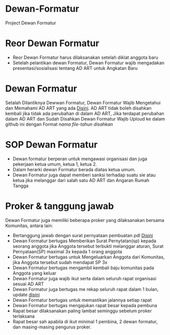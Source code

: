 # Dewan-Formatur
Project Dewan Formatur

# Reor Dewan Formatur
- Reor Dewan Formatur harus dilaksanakan setelah diklat anggota baru
- Setelah pelantikan dewan Formatur, Dewan Formatur wajib mengadakan presentasi/sosialisasi tentang AD ART untuk Angkatan Baru

# Dewan Formatur
Setalah Dilantiknya Dewwan Formatur, Dewan Formatur Wajib Mengetahui dan Memahami AD ART yang ada [Disini](https://github.com/For-Kits/Dewan-Formatur).
AD ART tidak boleh disahkan kembali jika tidak ada perubahan di dalam AD ART, Jika terdapat perubahan dalam AD ART dan Sudah Disahkan Dewan Formatur Wajib Uploud ke dalam github ini dengan Format *nama file*-*tahun disahkan*

# SOP Dewan Formatur
- Dewan formatur berperan untuk mengawasi organisasi dan juga pekerjaan ketua umum, ketua 1, ketua 2. 
- Dalam herarki dewan Formatur berada diatas ketua umum.
- Dewan Formatur juga dapat memberi sanksi terhadap suatu sie atau ketua jika melanggar dari salah satu AD ART dan Angaran Rumah Tangga

# Proker & tanggung jawab
Dewan Formatur juga memiliki beberapa proker yang dilaksanakan bersama Komunitas, antara lain:
- Bertanggung jawab dengan surat pernyataan pembuatan pdl [Disini](https://github.com/For-Kits/Dewan-Formatur/blob/main/surat/Surat%20Pernyataan-PDL.docx)
- Dewan Formatur bertugas Memberikan Surat Pernytatan(sp) kepada seorang anggota jika Anggota tersebut terbukti melanggar aturan, Surat Pernyataan(SP) maximal 3x kepada 1 orang anggota 
- Dewan Formatur bertugas untuk Mengeluarkan Anggota dari Komunitas, jika Anggota tersebut sudah mendapat SP 3x
- Dewan Formatur bertugas mengambil kembali baju komunitas pada Anggota yang keluar
- Dewan Formatur juga wajib ikut serta dalam seluruh rapat organisasi sesuai AD ART
- Dewan Formatur juga bertugas me rekap seluruh rapat dalam 1 bulan, update [disini](https://docs.google.com/spreadsheets/d/1w5jbG2OFM_LiTYv2kX-G9xt053RIlWVw1OO4dsgo8TA/edit#gid=0)
- Dewan Formatur bertugas untuk memastikan jalannya setiap rapat
- Dewan Formatur bertugas mengajukan rapat besar kepada pembuna
- Rapat besar dilaksanakan paling lambat seminggu sebelum proker terlaksana
- Rapat besar sah apabila di ikut minimal 1 pembina, 2 dewan formatur, dan masing-masing pengurus proker.
